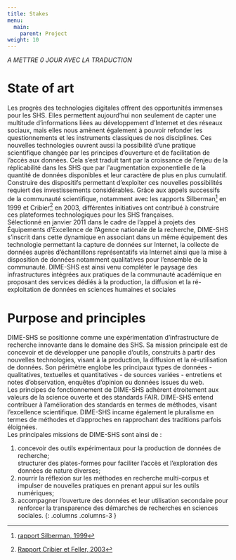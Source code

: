 ```yaml
---
title: Stakes
menu:
  main:
    parent: Project
weight: 10
---
```

*A METTRE 0 JOUR AVEC LA TRADUCTION*
# State of art
Les progrès des technologies digitales offrent des opportunités immenses pour les SHS. Elles permettent aujourd’hui non seulement de capter une multitude d’informations liées au développement d’Internet et des réseaux sociaux, mais elles nous amènent également à pouvoir refonder les questionnements et les instruments classiques de nos disciplines. Ces nouvelles technologies ouvrent aussi la possibilité d’une pratique scientifique changée par les principes d’ouverture et de facilitation de l’accès aux données. Cela s’est traduit tant par la croissance de l’enjeu de la réplicabilité dans les SHS que par l'augmentation exponentielle de la quantité de données disponibles et leur caractère de plus en plus cumulatif.<br>
Construire des dispositifs permettant d’exploiter ces nouvelles possibilités requiert des investissements considérables. Grâce aux appels successifs de la communauté scientifique, notamment avec les rapports Silberman[^1] en 1999 et Cribier[^2] en 2003, différentes initiatives ont contribué à construire ces plateformes technologiques pour les SHS françaises.<br>
Sélectionné en janvier 2011 dans le cadre de l’appel à projets des Équipements d’Excellence de l’Agence nationale de la recherche, DIME-SHS s’inscrit dans cette dynamique en associant dans un même équipement des technologie permettant la capture de données sur Internet, la collecte de données auprès d’échantillons représentatifs via Internet ainsi que la mise à disposition de données notamment qualitatives pour l’ensemble de la communauté. DIME-SHS est ainsi venu compléter le paysage des infrastructures intégrées aux pratiques de la communauté académique en proposant des services dédiés à la production, la diffusion et la ré-exploitation de données en sciences humaines et sociales

# Purpose and principles
DIME-SHS se positionne comme une expérimentation d’infrastructure de recherche innovante dans le domaine des SHS. Sa mission principale est de concevoir et de développer une panoplie d’outils, construits à partir des nouvelles technologies, visant à la production, la diffusion et la ré-utilisation de données. Son périmètre englobe les principaux types de données - qualitatives, textuelles et quantitatives - de sources variées - entretiens et notes d’observation, enquêtes d’opinion ou données issues du web.<br>
Les principes de fonctionnement de DIME-SHS adhèrent étroitement aux valeurs de la science ouverte et des standards FAIR. DIME-SHS entend contribuer à l’amélioration des standards en termes de méthodes, visant l’excellence scientifique. DIME-SHS incarne également le pluralisme en termes de méthodes et d’approches en rapprochant des traditions parfois éloignées.<br>
Les principales missions de DIME-SHS sont ainsi de :

1. concevoir des outils expérimentaux pour la production de données de recherche;<br> structurer des plates-formes pour faciliter l’accès et l’exploration des données de nature diverses;
1. nourrir la réflexion sur les méthodes en recherche multi-corpus et impulser de nouvelles pratiques en prenant appui sur les outils numériques;
1. accompagner l’ouverture des données et leur utilisation secondaire pour renforcer la transparence des démarches de recherches en sciences sociales.
{: .columns .columns-3 }

[^1]: [rapport Silberman, 1999](http://www.ladocumentationfrancaise.fr/var/storage/rapports-publics/004000935.pdf)
[^2]: [Rapport Cribier et Feller, 2003](http://www.cmtra.org/avec/lib/elfinder-2.0-rc1/files/NOS%20ACTIONS/Publications/Dossiers%20documentaires/Archives%20sonores/techniques%20de%20documentation/CRIBIER_2003_Projet%20de%20conservation%20des%20donn%C3%A9es%20qualitatives%20des%20sciences%20sociales%20recueillies%20en%20France%20aupr%C3%A8s%20de%20la%20soci%C3%A9t%C3%A9%20civile.pdf)
